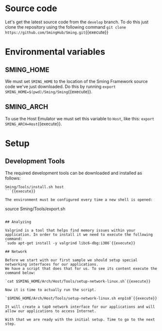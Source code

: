 # Source code

Let's get the latest source code from the `develop` branch. To do this just clone the repository using the following command `git clone https://github.com/SmingHub/Sming.git`{{execute}}

# Environmental variables

## SMING_HOME
We must set `SMING_HOME` to the location of the Sming Framework source code we've just downloaded. Do this by running `export SMING_HOME=$(pwd)/Sming/Sming`{{execute}}.

## SMING_ARCH
To use the Host Emulator we must set this variable to `Host`, like this: `export SMING_ARCH=Host`{{execute}}.

# Setup

## Development Tools

The required development tools can be downloaded and installed as follows:

```
Sming/Tools/install.sh host
```{{execute}}

The environment must be configured every time a new shell is opened:

```
source Sming/Tools/export.sh
```{{execute}}

## Analyzing

Valgrind is a tool that helps find memory issues within your application. In order to install it we need to execute the following command:
`sudo apt-get install -y valgrind libc6-dbg:i386`{{execute}}

## Network

Before we start with our first sample we should setup special networking interfaces for our applications.
We have a script that does that for us. To see its content execute the command below:

`cat $SMING_HOME/Arch/Host/Tools/setup-network-linux.sh`{{execute}}

Now it is time to actually run the script.

`$SMING_HOME/Arch/Host/Tools/setup-network-linux.sh enp1s0`{{execute}}

It will create a tap0 network interface for our applications and will allow our applications to access Internet.

With that we are ready with the initial setup. Time to go to the next step.
